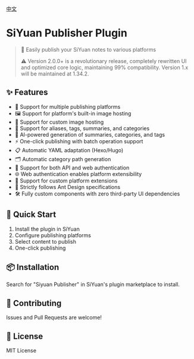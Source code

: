 [中文](README_zh_CN.md)

# SiYuan Publisher Plugin

> 🚀 Easily publish your SiYuan notes to various platforms
> 
> ⚠️ Version 2.0.0+ is a revolutionary release, completely rewritten UI and optimized core logic, maintaining 99% compatibility. Version 1.x will be maintained at 1.34.2.

## ✨ Features

- 📝 Support for multiple publishing platforms
- 🖼️ Support for platform's built-in image hosting
- 🎯 Support for custom image hosting
- 📌 Support for aliases, tags, summaries, and categories
- 🤖 AI-powered generation of summaries, categories, and tags
- ⚡ One-click publishing with batch operation support
- 📋 Automatic YAML adaptation (Hexo/Hugo)
- 🗂️ Automatic category path generation
- 🔐 Support for both API and web authentication
- 🌐 Web authentication enables platform extensibility
- 🔌 Support for custom platform extensions
- 🎨 Strictly follows Ant Design specifications
- 🛠️ Fully custom components with zero third-party UI dependencies

## 🚀 Quick Start

1. Install the plugin in SiYuan
2. Configure publishing platforms
3. Select content to publish
4. One-click publishing

## 📦 Installation

Search for "Siyuan Publisher" in SiYuan's plugin marketplace to install.

## 🤝 Contributing

Issues and Pull Requests are welcome!

## 📄 License

MIT License
